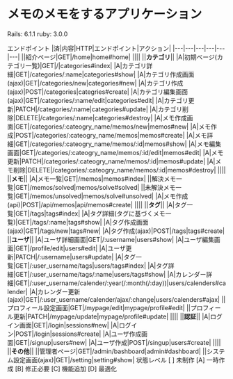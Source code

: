 # メモのメモをするアプリケーション

Rails: 6.1.1
ruby: 3.0.0

エンドポイント
|済|内容|HTTP|エンドポイント|アクション|
|---|---|---|---|---|---|
||紹介ページ|GET|/home|home#home|
||||
||**カテゴリ**||
|A|初期ベージ(カテゴリ一覧)|GET|/|categories#index|
|A|カテゴリ詳細|GET|/categories/:name|categories#show|
|A|カテゴリ作成画面(ajax)|GET|/categories/new|categories#new|
|A|カテゴリ作成(ajax)|POST|/categories|categries#create|
|A|カテゴリ編集画面(ajax)|GET|/categories/:name/edit|categories#edit|
|A|カテゴリ更新|PATCH|/categories/:name|categories#update|
|A|カテゴリ削除|DELETE|/categories/:name|categories#destroy|
|A|メモ作成画面|GET|/categories/:cateogry_name/memos/new|memos#new|
|A|メモ作成|POST|/categories/:cateogry_name/memos|memos#create|
|A|メモ詳細|GET|/categories/:cateogry_name/memos/:id|memos#show|
|A|メモ編集画面|GET|/categories/:cateogry_name/memos/:id/edit|memos#edit|
|A|メモ更新|PATCH|/categories/:cateogry_name/memos/:id|memos#update|
|A|メモ削除|DELETE|/categories/:cateogry_name/memos/:id|memos#destroy|
||||
||**メモ**||
|A|メモ一覧|GET|/memos|memos#index|
||解決メモ一覧|GET|/memos/solved|memos/solve#solved|
||未解決メモ一覧|GET|/memos/unsolved|memos/solve#unsolved|
|A|メモ作成(api)|POST|/api/memos|api/memos#create|
||||
||**タグ**||
|A|タグ一覧|GET|/tags|tags#index|
|A|タグ詳細(タグに基づくメモ一覧)|GET|/tags/:name|tags#show|
|A|タグ作成画面(ajax)|GET|/tags/new|tags#new|
|A|タグ作成(ajax)|POST|/tags|tags#create|
||**ユーザ**||
|A|ユーザ詳細画面|GET|/:username|users#show|
|A|ユーザ編集画面|GET|/profile/edit|users#edit|
|A|ユーザ更新|PATCH|/:username|users#update|
|A|タグ一覧|GET|/:user_username/tags|users/tags#index|
|A|タグ詳細|GET|/:user_username/tags/:name|users/tags#show|
|A|カレンダー詳細|GET|/:user_username/calender/:year(/:month(/:day))|users/calenders#calender|
|A|カレンダー更新(ajax)|GET|/:user_username/calender/ajax/:change|users/calenders#ajax|
||プロフィール設定画面|GET|/mypage/edit|mypage/profile#edit|
||プロフィール更新|PATCH|/mypage/update|mypage/profile#update|
||||
||**認証**||
|A|ログイン画面|GET|/login|sessions#new|
|A|ログイン|POST|/login|sessions#create|
|A|ユーザ作成画面|GET|/signup|users#new|
|A|ユーザ作成|POST|/singup|users#create|
||||
||**その他**||
||管理者ページ|GET|/admin/bashboard|admin#dashboard|
||システム設定画面(ajax)|GET|/setting|setting#show|
状態レベル
[ ] 未制作
[A] 一時作成
[B] 修正必要
[C] 機能追加
[D] 最適化
